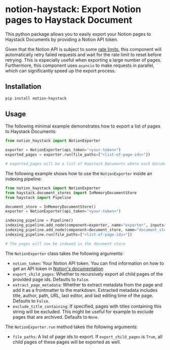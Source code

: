 # notion-haystack: Export Notion pages to Haystack Document

This python package allows you to easily export your Notion pages to Haystack Documents by providing a Notion API token.

Given that the Notion API is subject to some [rate limits](https://developers.notion.com/reference/request-limits),
this component will automatically retry failed requests and wait for the rate limit to reset before retrying. This is
especially useful when exporting a large number of pages. Furthermore, this component uses `asyncio` to make requests in
parallel, which can significantly speed up the export process.

## Installation

```bash
pip install notion-haystack
```

## Usage

The following minimal example demonstrates how to export a list of pages to Haystack Documents:
```python
from notion_haystack import NotionExporter

exporter = NotionExporter(api_token="<your-token>")
exported_pages = exporter.run(file_paths=["<list-of-page-ids>"])

# exported_pages will be a list of Haystack Documents where each Document corresponds to a Notion page
```

The following example shows how to use the `NotionExporter` inside an indexing pipeline:
```python
from notion_haystack import NotionExporter
from haystack.document_stores import InMemoryDocumentStore
from haystack import Pipeline

document_store = InMemoryDocumentStore()
exporter = NotionExporter(api_token="<your-token>")

indexing_pipeline = Pipeline()
indexing_pipeline.add_node(component=exporter, name="exporter", inputs=["File"])
indexing_pipeline.add_node(component=document_store, name="document_store", inputs=["exporter"])
indexing_pipeline.run(file_paths=["<list-of-page-ids>"])

# The pages will now be indexed in the document store
```

The `NotionExporter` class takes the following arguments:
- `notion_token`: Your Notion API token. You can find information on how to get an API token in [Notion's documentation](https://developers.notion.com/docs/create-a-notion-integration)
- `export_child_pages`: Whether to recursively export all child pages of the provided page ids. Defaults to `False`.
- `extract_page_metadata`: Whether to extract metadata from the page and add it as a frontmatter to the markdown. 
                           Extracted metadata includes title, author, path, URL, last editor, and last editing time of 
                           the page. Defaults to `False`.
- `exclude_title_containing`: If specified, pages with titles containing this string will be excluded. This might be
                              useful for example to exclude pages that are archived. Defaults to `None`.

The `NotionExporter.run` method takes the following arguments:
- `file_paths`: A list of page ids to export. If `export_child_pages` is `True`, all child pages of these pages will be
                exported as well.
